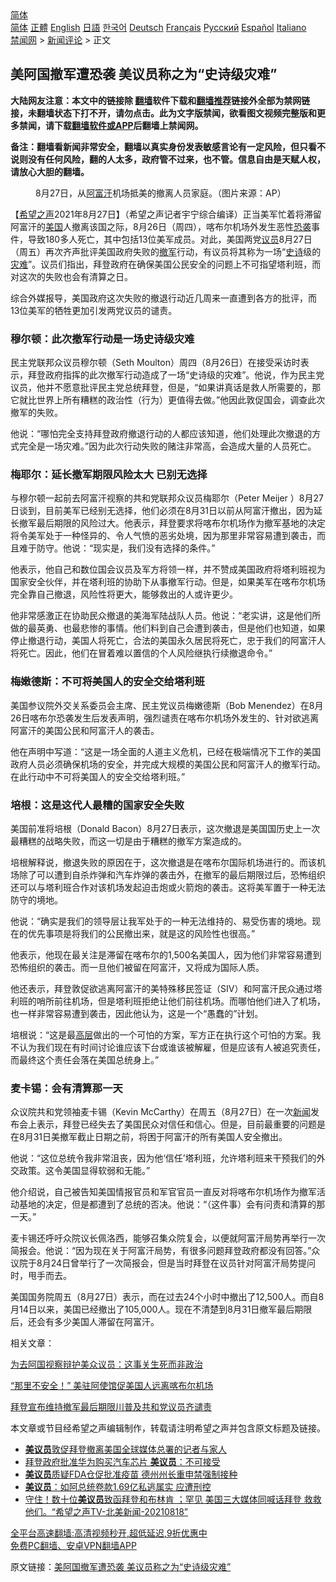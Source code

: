  <!-- 面包屑导航 --> <div class="breadcrumb"><!-- GTranslate: https://gtranslate.io/ -->  <div class="switcher notranslate">  <div class="selected">  <a href="#" onclick="return false;"> 简体</a>  </div>  <div class="option">  <a href="https://www.bannedbook.org" onclick="doGTranslate('zh-CN|zh-CN');jQuery('div.switcher div.selected a').html(jQuery(this).html());return false;" title="简体中文" class="nturl selected"> 简体</a>  <a href="https://www.bannedbook.org/zh-tw/" onclick="doGTranslate('zh-CN|zh-TW');jQuery('div.switcher div.selected a').html(jQuery(this).html());return false;" title="繁體中文" class="nturl"> 正體</a>  <a href="https://www.bannedbook.org/en/" onclick="doGTranslate('zh-CN|en');jQuery('div.switcher div.selected a').html(jQuery(this).html());return false;" title="English" class="nturl"> English</a>  <a href="https://www.bannedbook.org/ja/" onclick="doGTranslate('zh-CN|ja');jQuery('div.switcher div.selected a').html(jQuery(this).html());return false;" title="日本語" class="nturl"> 日語</a>  <a href="https://www.bannedbook.org/ko/" onclick="doGTranslate('zh-CN|ko');jQuery('div.switcher div.selected a').html(jQuery(this).html());return false;" title="한국어" class="nturl"> 한국어</a>  <a href="https://www.bannedbook.org/de/" onclick="doGTranslate('zh-CN|de');jQuery('div.switcher div.selected a').html(jQuery(this).html());return false;" title="Deutsch" class="nturl"> Deutsch</a>  <a href="https://www.bannedbook.org/fr/" onclick="doGTranslate('zh-CN|fr');jQuery('div.switcher div.selected a').html(jQuery(this).html());return false;" title="Français" class="nturl"> Français</a>  <a href="https://www.bannedbook.org/ru/" onclick="doGTranslate('zh-CN|ru');jQuery('div.switcher div.selected a').html(jQuery(this).html());return false;" title="Русский" class="nturl"> Русский</a>  <a href="https://www.bannedbook.org/es/" onclick="doGTranslate('zh-CN|es');jQuery('div.switcher div.selected a').html(jQuery(this).html());return false;" title="Español" class="nturl"> Español</a>  <a href="https://www.bannedbook.org/it/" onclick="doGTranslate('zh-CN|it');jQuery('div.switcher div.selected a').html(jQuery(this).html());return false;" title="Italiano" class="nturl"> Italiano</a>  </div>  </div>      <div class='breadcrumb-sub'><!-- Breadcrumb NavXT 6.3.0 --> <a href="https://www.bannedbook.org/" class="home">禁闻网</a> &gt; <a href="https://www.bannedbook.org/bnews/comments/" class="category">新闻评论</a> &gt; 正文</div></div><h2>美阿国撤军遭恐袭 美议员称之为“史诗级灾难”</h2> <p class="notice"><b>大陆网友注意：本文中的链接除 <a href="https://github.com/bannedbook/fanqiang" >翻墙</a>软件下载和<a href="https://github.com/killgcd/justmysocks/blob/master/README.md">翻墙推荐</a>链接外全部为禁网链接，未翻墙状态下打不开，请勿点击。此为文字版禁闻，欲看图文视频完整版和更多禁闻，请下载<a href="https://github.com/bannedbook/fanqiang">翻墙软件或APP</a>后翻墙上禁闻网。</p><p>备注：翻墙看新闻非常安全，翻墙以真实身份发表敏感言论有一定风险，但只看不说则没有任何风险，翻的人太多，政府管不过来，也不管。信息自由是天赋人权，请放心大胆的翻墙。</b></p>  <div class="entry"> <figure> <p><figcaption>8月27日，从<a href="https://www.bannedbook.org/bnews/tag/%e9%98%bf%e5%af%8c%e6%b1%97/" class="st_tag internal_tag" rel="tag" title="标签 阿富汗 下的日志">阿富汗</a>机场抵美的撤离人员家庭。（图片来源：AP）</figcaption></figure> <p>【<span class='wp_keywordlink_affiliate'><a href="https://www.soundofhope.org" title="希望之声" target="_blank">希望之声</a></span>2021年8月27日】（希望之声记者宇宁综合编译）正当美军忙着将滞留阿富汗的<a href="https://www.bannedbook.org/bnews/tag/%e7%be%8e%e5%9b%bd/" class="st_tag internal_tag" rel="tag" title="标签 美国 下的日志">美国</a>人撤离该国之际，8月26日（周四），喀布尔机场外发生恶性<a href="https://www.bannedbook.org/bnews/tag/%e6%81%90%e8%a2%ad/" class="st_tag internal_tag" rel="tag" title="标签 恐袭 下的日志">恐袭</a>事件，导致180多人死亡，其中包括13位美军成员。对此，美国两党<a href="https://www.bannedbook.org/bnews/tag/%e8%ae%ae%e5%91%98/" class="st_tag internal_tag" rel="tag" title="标签 议员 下的日志">议员</a>8月27日（周五）再次齐声批评美国政府失败的<a href="https://www.bannedbook.org/bnews/tag/%E6%92%A4%E5%86%9B/" class="st_tag internal_tag" rel="tag" title="标签 撤军 下的日志">撤军</a>行动，有议员将其称为一场“<a href="https://www.bannedbook.org/bnews/tag/%E5%8F%B2%E8%AF%97/" class="st_tag internal_tag" rel="tag" title="标签 史诗 下的日志">史诗</a>级的<a href="https://www.bannedbook.org/bnews/tag/%E7%81%BE%E9%9A%BE/" class="st_tag internal_tag" rel="tag" title="标签 灾难 下的日志">灾难</a>”。议员们指出，拜登政府在确保美国公民安全的问题上不可指望塔利班，而对这次的失败也会有清算之日。</p> <p>综合外媒报导，美国政府这次失败的撤退行动近几周来一直遭到各方的批评，而13位美军的牺牲更加引发两党议员的谴责。</p> <h3>穆尔顿：此次撤军行动是一场史诗级灾难</h3> <p>民主党联邦众议员穆尔顿（Seth Moulton）周四（8月26日）在接受采访时表示，拜登政府指挥的此次撤军行动造成了一场“史诗级的灾难”。他说，作为民主党议员，他并不愿意批评民主党总统拜登，但是，“如果讲真话是救人所需要的，那它就比世界上所有糟糕的政治性（行为）更值得去做。”他因此敦促国会，调查此次撤军的失败。</p> <p>他说：“哪怕完全支持拜登政府撤退行动的人都应该知道，他们处理此次撤退的方式完全是一场灾难。”因为此次行动失败的赌注非常高，会造成大量的人员死亡。</p> <h3>梅耶尔：延长撤军期限风险太大 已别无选择</h3> <p>与穆尔顿一起前去阿富汗视察的共和党联邦众议员梅耶尔（Peter Meijer ）8月27日谈到，目前美军已经别无选择，他们必须在8月31日以前从阿富汗撤出，因为延长撤军最后期限的风险过大。他表示，拜登要求将喀布尔机场作为撤军基地的决定将令美军处于一种怪异的、令人气愤的恶劣处境，因为那里非常容易遭到袭击，而且难于防守。他说：“现实是，我们没有选择的条件。”</p> <p>他表示，他自己和数位国会议员及军方将领一样，并不赞成美国政府将塔利班视为国家安全伙伴，并在塔利班的协助下从事撤军行动。但是，如果美军在喀布尔机场完全靠自己撤退，风险性将更大，能够救出的人或许更少。</p>  <p>他非常感激正在协助民众撤退的美海军陆战队人员。他说：“老实讲，这是他们所做的最英勇、也最悲惨的事情。他们料到自己会遭到袭击，但是他们也知道，如果停止撤退行动，美国人将死亡，合法的美国永久居民将死亡，忠于我们的阿富汗人将死亡。因此，他们在冒着难以置信的个人风险继执行续撤退命令。” </p> <h3>梅嫩德斯：不可将美国人的安全交给塔利班</h3> <p>美国参议院外交关系委员会主席、民主党议员梅嫩德斯（Bob Menendez）在8月26日喀布尔恐袭发生后发表声明，强烈谴责在喀布尔机场外发生的、针对欲逃离阿富汗的美国公民和阿富汗人的袭击。</p> <p>他在声明中写道：“这是一场全面的人道主义危机，已经在极端情况下工作的美国政府人员必须确保机场的安全，并完成大规模的美国公民和阿富汗人的撤军行动。在此行动中不可将美国人的安全交给塔利班。”</p> <h3>培根：这是这代人最糟的国家安全失败</h3> <p>美国前准将培根（Donald Bacon）8月27日表示，这次撤退是美国国历史上一次最糟糕的战略失败，而这一切是由于糟糕的撤军方案造成的。</p> <p>培根解释说，撤退失败的原因在于，这次撤退是在喀布尔国际机场进行的。而该机场除了可以遭到自杀炸弹和汽车炸弹的袭击外，在撤军的最后期限过后，恐怖组织还可以与塔利班合作对该机场发起迫击炮或火箭炮的袭击。这将美军置于一种无法防守的境地。 </p> <p>他说：“确实是我们的领导层让我军处于的一种无法维持的、易受伤害的境地。现在的优先事项是将我们的公民撤出来，就是这的风险性也很高。”</p>  <p>他表示，他现在最关注是滞留在喀布尔的1,500名美国人，因为他们非常容易遭到恐怖组织的袭击。而一旦他们被留在阿富汗，又将成为国际人质。 </p> <p>他还表示，拜登敦促欲逃离阿富汗的美特殊移民签证（SIV）和阿富汗民众通过塔利班的哨所前往机场，但是塔利班拒绝让他们前往机场。而哪怕他们进入了机场，也一样非常容易遭到袭击，因此他认为，这是一个“愚蠢的”计划。</p> <p>培根说：“这是最<span class='wp_keywordlink_affiliate'><a href="https://www.bannedbook.org/bnews/ccpdope/" title="中共高层内幕" target="_blank">高层</a></span>做出的一个可怕的方案，军方正在执行这个可怕的方案。我不认为我们现在有时间讨论谁应该下台或谁该被解雇，但是应该有人被追究责任，而最终这个责任会落在美国总统身上。”</p> <h3>麦卡锡：会有清算那一天</h3> <p>众议院共和党领袖麦卡锡（Kevin McCarthy）在周五（8月27日）在一次<span class='wp_keywordlink_affiliate'><a href="https://www.bannedbook.org/" title="新闻">新闻</a></span>发布会上表示，拜登已经失去了美国民众对信任和信心。但是，目前最重要的问题是在8月31日美撤军截止日期之前，将困于阿富汗的所有美国人安全撤出。</p> <p>他说：“这位总统令我非常沮丧，因为他‘信任’塔利班，允许塔利班来干预我们的外交政策。这令美国显得软弱和无能。”</p> <p>他介绍说，自己被告知美国情报官员和军官官员一直反对将喀布尔机场作为撤军活动基地的决定，但是都遭到了总统的否决。他说：“（这件事）会有问责和清算的那一天。”</p>  <p>麦卡锡还呼吁众院议长佩洛西，能够召集众院复会，以便就阿富汗局势再举行一次简报会。他说：“因为现在关于阿富汗局势，有很多问题拜登政府都没有回答。”众议院于8月24日曾举行了一次简报会，但是当时拜登在议员针对阿富汗局势提问时，甩手而去。 </p> <p>美国国务院周五（8月27日）表示，而在过去24个小时中撤出了12,500人。而自8月14日以来，美国已经撤出了105,000人。现在不清楚到8月31日撤军最后期限后，还会有多少美国人滞留在阿富汗。</p> <p>相关文章：</p> <p><a data-ved="2ahUKEwiW37axpNLyAhUWeH0KHeK7ClwQFnoECAIQAQ" href="https://www.soundofhope.org/post/539345?lang=b5" ping="/url?sa=t&amp;source=web&amp;rct=j&amp;url=https://www.soundofhope.org/post/539345%3Flang%3Db5&amp;ved=2ahUKEwiW37axpNLyAhUWeH0KHeK7ClwQFnoECAIQAQ">为去阿国视察辩护美众议员：这事关生死而非政治</a></p> <p><a data-ved="2ahUKEwiViP_WpNLyAhUEOisKHVIbBgcQFnoECAIQAQ" href="https://www.soundofhope.org/post/538964?lang=b5" ping="/url?sa=t&amp;source=web&amp;rct=j&amp;url=https://www.soundofhope.org/post/538964%3Flang%3Db5&amp;ved=2ahUKEwiViP_WpNLyAhUEOisKHVIbBgcQFnoECAIQAQ">“那里不安全！” 美驻阿使馆促美国人远离喀布尔机场</a></p> <p><a data-ved="2ahUKEwiV4-LypNLyAhVNWX0KHX5dDtgQFnoECAMQAQ" href="https://www.soundofhope.org/post/538559?lang=b5" ping="/url?sa=t&amp;source=web&amp;rct=j&amp;url=https://www.soundofhope.org/post/538559%3Flang%3Db5&amp;ved=2ahUKEwiV4-LypNLyAhVNWX0KHX5dDtgQFnoECAMQAQ">拜登宣布维持撤军最后期限川普及共和党议员齐谴责</a></p>  <p>本文章或节目经希望之声编辑制作，转载请注明希望之声并包含原文标题及链接。 </p> <ul class='op-related-articles' title='相关阅读'> <li><a href='https://www.bannedbook.org/bnews/worldnews/usa/20210827/1614009.html' target='_blank'><b>美议员</b>敦促拜登撤离美国全球媒体总署的记者与家人</a></li> <li><a href='https://www.bannedbook.org/bnews/ssgc/20210827/1613985.html' target='_blank'>拜登政府批准华为购买汽车芯片 <b>美议员</b>：不可接受</a></li> <li><a href='https://www.bannedbook.org/bnews/taiwannews/20210826/1613900.html' target='_blank'><b>美议员</b>质疑FDA仓促批准疫苗 德州州长重申禁强制接种</a></li> <li><a href='https://www.bannedbook.org/bnews/comments/20210825/1612589.html' target='_blank'><b>美议员</b>：如阿总统卷款1.69亿私逃属实 应遭刑控</a></li> <li><a href='https://www.bannedbook.org/bnews/comments/20210819/1609032.html' target='_blank'>守住！数十位<b>美议员</b>致函拜登和布林肯 ；罕见 美国三大媒体同喊话拜登 救救他们。“希望之声TV-北美新闻-20210818”</a></li> </ul> <p class="texttj"> <a href="https://github.com/bannedbook/fanqiang/wiki/V2ray%E6%9C%BA%E5%9C%BA" target="_blank">全平台高速翻墙:高清视频秒开,超低延迟,9折优惠中</a><br/> <a href="https://github.com/bannedbook/fanqiang/wiki/%E7%A6%81%E9%97%BB%E7%BD%91%E5%AE%89%E5%8D%93%E7%BF%BB%E5%A2%99%E6%96%B0%E9%97%BBAPP" target="_blank">免费PC翻墙、安卓VPN翻墙APP</a></p><p>原文链接：<a class="src_link"  href="https://www.soundofhope.org/post/539540" target="_blank">美阿国撤军遭恐袭 美议员称之为“史诗级灾难”</a></p><a name='sharetosocial'></a>  <div style="margin-bottom:5px;padding-bottom:5px;clear:both"> <div id="archive-pix-1" class="banner-ads"> <!-- AuctionX Display platform tag START --> <div id="26318x728x90x621x_ADSLOT2" clicktrack="%%CLICK_URL_ESC%%"></div> <!-- AuctionX Display platform tag END --> </div> <div id="archive-pix-2" class="banner-ads"> <!-- AuctionX Display platform tag START --> <div id="26315x300x250x621x_ADSLOT2" clicktrack="%%CLICK_URL_ESC%%"></div> <!-- AuctionX Display platform tag END --> </div> </div>  <div id="archive-pix-1" class="banner-ads"> <!-- AuctionX Display platform tag START --> <div id="26318x728x90x621x_ADSLOT3" clicktrack="%%CLICK_URL_ESC%%"></div> <!-- AuctionX Display platform tag END --> </div> </div><!--END ENTRY--> 